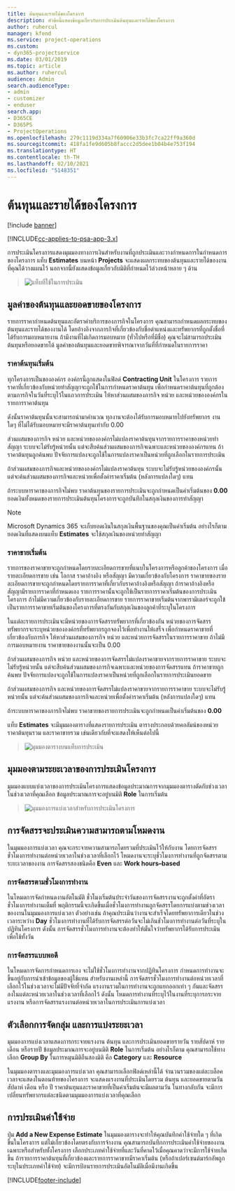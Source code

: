 ```yaml
---
title: ต้นทุนและรายได้ของโครงการ
description: หัวข้อนี้แสดงข้อมูลเกี่ยวกับการประเมินต้นทุนและรายได้ของโครงการ
author: ruhercul
manager: kfend
ms.service: project-operations
ms.custom:
- dyn365-projectservice
ms.date: 03/01/2019
ms.topic: article
ms.author: ruhercul
audience: Admin
search.audienceType:
- admin
- customizer
- enduser
search.app:
- D365CE
- D365PS
- ProjectOperations
ms.openlocfilehash: 279c1119d334a7f60906e33b3fc7ca22ff9a360d
ms.sourcegitcommit: 418fa1fe9d605b8faccc2d5dee1b04b4e753f194
ms.translationtype: HT
ms.contentlocale: th-TH
ms.lasthandoff: 02/10/2021
ms.locfileid: "5148351"
---
```

# <a name="project-costs-and-revenue"></a>ต้นทุนและรายได้ของโครงการ

[!include [banner](../includes/psa-now-project-operations.md)]

[!INCLUDE[cc-applies-to-psa-app-3.x](../includes/cc-applies-to-psa-app-3x.md)]

การประเมินโครงการแสดงมุมมองทางการเงินสำหรับงานที่ถูกประเมินและวางกำหนดการในกำหนดการของโครงการ แท็บ **Estimates** บนหน้า **Projects** จะแสดงผลกระทบของต้นทุนและรายได้ของงานที่คุณได้วางแผนไว้ นอกจากนี้ยังแสดงข้อมูลเกี่ยวกับมิติที่กำหนดไว้ล่วงหน้าหลาย ๆ ด้าน 

> ![แท็บที่ใช้ในการประเมิน](media/project-5.png)

## <a name="cost-and-sales-values-of-the-project"></a>มูลค่าของต้นทุนและยอดขายของโครงการ

รายการราคากำหนดต้นทุนและอัตราค่าบริการของภารกิจในโครงการ คุณสามารถกำหนดผลกระทบของต้นทุนและรายได้ของงานได้ โดยอ้างอิงจากภารกิจที่เกี่ยวข้องกับชื่อตำแหน่งและทรัพยากรที่ถูกตั้งชื่อที่ได้รับการมอบหมายงาน ถ้ามีงานที่ไม่เกิดการมอบหมาย (ทั่วไปหรือที่มีชื่อ) คุณจะไม่สามารถประเมินต้นทุนหรือยอดขายได้ มูลค่าของต้นทุนและยอดขายพิจารณาจากวันที่ที่กำหนดในรายการราคา

### <a name="default-cost-price"></a>ราคาต้นทุนเริ่มต้น  

ทุกโครงการเป็นขององค์กร องค์กรนี้ถูกแสดงในฟิลด์ **Contracting Unit** ในโครงการ รายการราคาที่เกี่ยวข้องกับหน่วยทำสัญญาจะถูกใช้ในการกำหนดราคาต้นทุน เพื่อกำหนดราคาต้นทุนที่ถูกต้องตามภารกิจในวันที่ระบุไว้ในแถวการประเมิน ให้หาส่วนผสมของภารกิจ หน่วย และหน่วยขององค์กรในรายการราคาต้นทุน 

ดังนั้นราคาต้นทุนนั้นจะสามารถนำมาคำนวณ ทุกงานจะต้องได้รับการมอบหมายไปยังทรัพยากร งานใดๆ ที่ไม่ได้รับมอบหมายจะมีราคาต้นทุนเท่ากับ 0.00

ส่วนผสมของภารกิจ หน่วย และหน่วยขององค์กรไม่แปลงราคาต้นทุนจากรายการราคาของหน่วยทำสัญญา ระบบจะไม่รับรู้หน่วยนั้น แต่จะสืบค้นส่วนผสมของภารกิจเฉพาะและหน่วยขององค์กรแทน ถ้าราคาต้นทุนถูกค้นพบ ปัจจัยการแปลงจะถูกใช้ในการแปลงราคาเป็นหน่วยที่ถูกเลือกในรายการประเมิน

ถ้าส่วนผสมของภารกิจและหน่วยขององค์กรไม่แปลงราคาต้นทุน ระบบจะไม่รับรู้หน่วยขององค์กรนั้น แต่จะค้นส่วนผสมของภารกิจและหน่วยเพื่อตั้งค่าราคาเริ่มต้น (หลังการแปลงใดๆ) แทน

ถ้าระบบหาราคาของภารกิจไม่พบ ราคาต้นทุนของรายการประเมินจะถูกกำหนดเป็นค่าเริ่มต้นของ **0.00** ยอดเงินทั้งหมดของรายการประเมินต้นทุนโครงการจะถูกบันทึกในสกุลเงินของการทำสัญญา

> [!NOTE]
> Microsoft Dynamics 365 จะเก็บยอดเงินในสกุลเงินพื้นฐานของคุณเป็นค่าเริ่มต้น อย่างไรก็ตาม ยอดเงินที่แสดงบนแท็บ **Estimates** จะใช้สกุลเงินของหน่วยทำสัญญา  

### <a name="default-sales-price"></a>ราคาขายเริ่มต้น 

รายการของราคาขายจะถูกกำหนดโดยรายละเอียดการขายที่แนบในโครงการหรือลูกค้าของโครงการ เมื่อรายละเอียดการขาย เช่น โอกาส ราคาอ้างอิง หรือสัญญา มีความเกี่ยวข้องกับโครงการ ราคาขายของรายละเอียดการขายจะถูกกำหนดโดยรายการราคาที่เกี่ยวกับราคาอ้างอิงหรือสัญญา ถ้าราคาอ้างอิงหรือสัญญามีรายการราคาที่กำหนดเอง รายการราคานั้นจะถูกใช้เป็นรายการราคาเริ่มต้นของการประเมินโครงการ ถ้าไม่มีความเกี่ยวข้องกับรายละเอียดการขาย รายการราคาขายเริ่มต้นจากพารามิเตอร์จะถูกใข้เป็นรายการราคาขายเริ่มต้นของโครงการที่ตรงกันกับสกุลเงินของลูกค้าที่ระบุในโครงการ

ในแต่ละรายการประเมินจะมีหน่วยของการจัดสรรทรัพยากรที่เกี่ยวข้องกัน หน่วยของการจัดสรรทรัพยากรจะระบุหน่วยขององค์กรที่ทรัพยากรถูกจองไว้เพื่อทำงานให้เสร็จ เพื่อกำหนดราคาขายที่เกี่ยวข้องกับภารกิจ ให้หาส่วนผสมของภารกิจ หน่วย และหน่วยการจัดสรรในรายการราคาขาย ถ้าไม่มีการมอบหมายงาน ราคาขายของงานนั้นจะเป็น 0.00

ถ้าส่วนผสมของภารกิจ หน่วย และหน่วยของการจัดสรรไม่แปลงราคาขายจากรายการราคาขาย ระบบจะไม่รับรู้หน่วยนั้น แต่จะสืบค้นส่วนผสมของภารกิจเฉพาะและหน่วยของการจัดสรรแทน ถ้าราคาขายถูกค้นพบ ปัจจัยการแปลงจะถูกใช้ในการแปลงราคาเป็นหน่วยที่ถูกเลือกในรายการประเมินยอดขาย 

ถ้าส่วนผสมของภารกิจ และหน่วยของการจัดสรรไม่แปลงราคาขายจากรายการราคาขาย ระบบจะไม่รับรู้หน่วยนั้น แต่จะค้นส่วนผสมของภารกิจและหน่วยเพื่อตั้งค่าราคาเริ่มต้น (หลังการแปลงใดๆ) แทน

ถ้าระบบหาราคาของภารกิจไม่พบ ราคาขายของรายการประเมินจะถูกกำหนดเป็นค่าเริ่มต้นของ **0.00**

แท็บ **Estimates** จะมีมุมมองตารางที่แสดงรายการประเมิน ตารางประกอบด้วยคอลัมน์ของหน่วย ราคาต้นทุนรวม และราคาขายรวม เช่นเดียวกับที่จะแสดงให้เห็นต่อไปนี้ 

> ![มุมมองตารางบนแท็บการประเมิน](media/project-6.png)

## <a name="time-phased-view-of-project-estimates"></a>มุมมองตามระยะเวลาของการประเมินโครงการ

มุมมองแบบแบ่งเวลาของการประเมินโครงการแสดงข้อมูลประมาณการจากมุมมองตารางตัดกับช่วงเวลา ในช่วงเวลาที่คุณเลือก ข้อมูลประมาณการจะอยู่บนมิติ **Role** ในการเริ่มต้น

> ![มุมมองการแบ่งเวลาสำหรับการประเมินโครงการ](media/project-7.png)

## <a name="allocating-estimated-effort-based-on-the-task-mode"></a>การจัดสรรจะประเมินความสามารถตามโหมดงาน

ในมุมมองการแบ่งเวลา คุณจะกระจายความสามารถโดยรวมที่ประเมินไว้ให้กับงาน โดยการจัดสรรชั่วโมงการทำงานต่อหน่วยเวลาในช่วงเวลาที่เลือกไว้ โหมดงานจะระบุชั่วโมงการทำงานที่ถูกจัดสรรตามระยะเวลาของงาน การจัดสรรสองชนิดคือ **Even** และ **Work hours–based**

### <a name="work-hours-based-allocation"></a>การจัดสรรตามชั่วโมงการทำงาน
 
ในโหมดการจัดกำหนดงานอัตโนมัติ ชั่วโมงเริ่มต้นประจำวันของการจัดสรรงานจะถูกตั้งค่าที่อัตราชั่วโมงการทำงานเต็มที่ พฤติกรรมนี้จะเกิดขึ้นเมื่อชั่วโมงการทำงานถูกจัดสรรโดยการแบ่งตามช่วงเวลาของงานในมุมมองการแบ่งเวลา ตัวอย่างเช่น ถ้าคุณประเมินว่างานจะสำเร็จโดยทรัพยาการเดียวในช่วงเวลาระหว่าง **Day** ชั่วโมงการทำงานที่ได้รับการจัดสรรต่อวันจะไม่เกินชัวโมงการทำงานต่อวันที่ระบุในปฏิทินโครงการ ดังนั้น การจัดสรรชั่วโมงการทำงานจะต้องทำให้มั่นใจว่าทรัพยากรได้รับการประเมินเพื่อใช้ทั้งวัน

### <a name="even-allocation"></a>การจัดสรรแบบพอดี

ในโหมดการจัดการกำหนดการเอง จะไม่ใช้ชั่วโมงการทำงานจากปฏิทินโครงการ กำหนดการทำงานจะขึ้นอยู่กับการนำเข้าข้อมูลของผู้ใช้แทน สำหรับงานเหล่านี้ การจัดสรรชั่วโมงการทำงานต่อหน่วยเวลาที่เลือกไว้ในช่วงเวลาจะไม่มีปัจจัยที่จำกัด แรงงานรวมในการทำงานจะถูกแยกออกเท่า ๆ กันและจัดสรรลงในแต่ละหน่วยเวลาในช่วงเวลาที่เลือกไว้ ดังนั้น โหมดการทำงานที่ระบุไว้ในงานที่ระบุการกระจายแรงงาน หรือการจัดสรรแรงงานต่อหน่วยเวลาในการประเมินการแบ่งเวลา

## <a name="grouping-and-time-phasing-options"></a>ตัวเลือกการจัดกลุ่ม และการแบ่งระยะเวลา

มุมมองการแบ่งเวลาแสดงการกระจายแรงงาน ต้นทุน และการประเมินยอดขายรายวัน รายสัปดาห์ รายเดือน หรือรายปี ข้อมูลประมาณการจะอยู่บนมิติ **Role** ในการเริ่มต้น อย่างไรก็ตาม คุณสามารถใช้ทางเลือก **Group By** ในการหมุนมิติอืนสองมิติ คือ **Category** และ **Resource**

ในมุมมองตารางและมุมมองการแบ่งเวลา คุณสามารถเลือกฟิลด์เหล่านี้ได้ จำนวนรวมของแต่ละบล็อคเวลาจะแสดงในตอนท้ายของโครงการ จะแสดงแรงงานที่ประเมินโดยรวม ต้นทุน และยอดขายตามวัน สัปดาห์ เดือน หรือ ปี ราคาต้นทุนและราคาขายที่เป็นค่าเริ่มต้นจะมีผลตามวัน ในทางกลับกัน จะมีการเปลี่ยนทรัพยากรแต่ละชนิดตามมุมมองการแบ่งเวลาที่คุณเลือก

## <a name="expense-estimates"></a>การประเมินค่าใช้จ่าย

ปุ่ม **Add a New Expense Estimate** ในมุมมองตารางจะทำให้คุณบันทึกค่าใช้จ่ายใด ๆ ที่เกิดขึ้นในโครงการ แต่ไม่เกี่ยวข้องโดยตรงกับการจ้างงาน คุณสามารถบันทึกการประเมินค่าใช้จ่ายของงานเฉพาะหรือสำหรับทั้งโครงการ เลือกประเภทค่าใช้จ่ายที่และวันที่คาดไว้เมื่อคุณคาดว่าจะมีการใช้จ่ายเกิดขึ้น ถ้ารายการราคาต้นทุนที่เกี่ยวข้องและรายการราคาขายมีราคาเริ่มต้น (หรือถ้าเปอร์เซนต์มาร์กอัพถูกระบุในประเภทค่าใช้จ่าย) จะมีการป้อนรายการประเมินอัตโนมัติเมื่อมีงานเกิดขึ้น


[!INCLUDE[footer-include](../includes/footer-banner.md)]